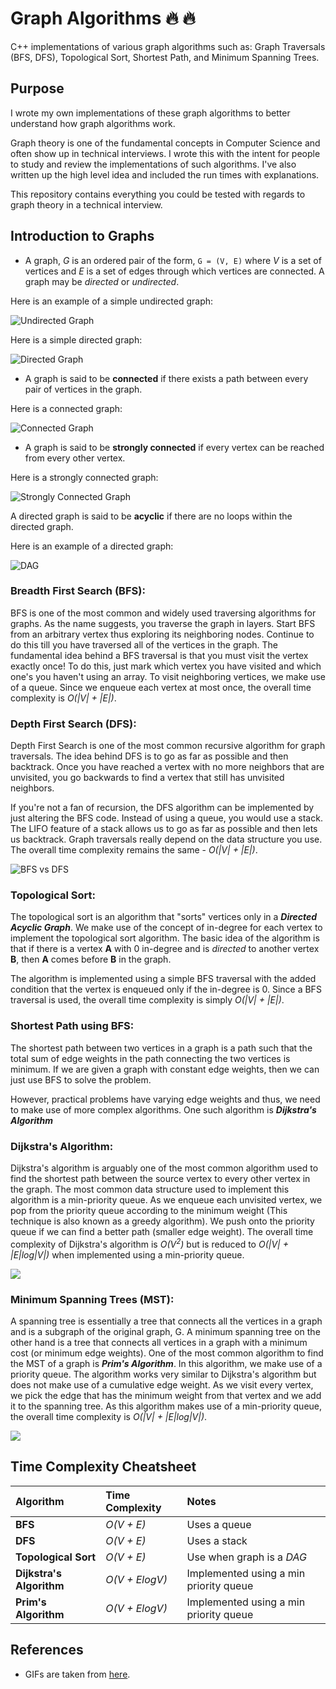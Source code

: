 # Graph Algorithms :fire: :fire:

C++ implementations of various graph algorithms such as: Graph Traversals
(BFS, DFS), Topological Sort, Shortest Path, and Minimum Spanning Trees.

## Purpose

I wrote my own implementations of these graph algorithms to better understand
how graph algorithms work.

Graph theory is one of the fundamental concepts in Computer Science and often
show up in technical interviews. I wrote this with the intent for people
to study and review the implementations of such algorithms. I've also written
up the high level idea and included the run times with explanations.

This repository contains everything you could be tested with regards to
graph theory in a technical interview.

## Introduction to Graphs


* A graph, *G* is an ordered pair of the form, `G = (V, E)` where *V* is a set
of vertices and *E* is a set of edges through which vertices are connected.
A graph may be _directed_ or _undirected_.

Here is an example of a simple undirected graph:

![Undirected Graph](images/simple-graph.png)

Here is a simple directed graph:

![Directed Graph](images/directed-graph.png)

* A graph is said to be **connected** if there exists a path between every pair
of vertices in the graph.

Here is a connected graph:

![Connected Graph](images/connected-graph.png)

* A graph is said to be **strongly connected** if every vertex can be reached
from every other vertex.

Here is a strongly connected graph:

![Strongly Connected Graph](images/strongly-connected.png)

A directed graph is said to be **acyclic** if there are no loops within the
directed graph.

Here is an example of a directed graph:

![DAG](images/DAG.png)

### Breadth First Search (BFS):

BFS is one of the most common and widely used traversing algorithms for graphs.
As the name suggests, you traverse the graph in layers. Start BFS from an
arbitrary vertex thus exploring its neighboring nodes. Continue to do this till
you have traversed all of the vertices in the graph. The fundamental idea behind
a BFS traversal is that you must visit the vertex exactly once! To do this, just
mark which vertex you have visited and which one's you haven't using an array.
To visit neighboring vertices, we make use of a queue. Since we enqueue each
vertex at most once, the overall time complexity is *O(|V| + |E|)*.

### Depth First Search (DFS):

Depth First Search is one of the most common recursive algorithm for graph
traversals. The idea behind DFS is to go as far as possible and then backtrack.
Once you have reached a vertex with no more neighbors that are unvisited, you
go backwards to find a vertex that still has unvisited neighbors.

If you're not a fan of recursion, the DFS algorithm can be implemented by just
altering the BFS code. Instead of using a queue, you would use a stack.
The LIFO feature of a stack allows us to go as far as possible and then lets us
backtrack. Graph traversals really depend on the data structure you use.
The overall time complexity remains the same - *O(|V| + |E|)*.


![BFS vs DFS](https://raw.githubusercontent.com/kdn251/interviews/master/images/dfsbfs.gif)

### Topological Sort:

The topological sort is an algorithm that "sorts" vertices only in a
***Directed Acyclic Graph***. We make use of the concept of in-degree for each
vertex to implement the topological sort algorithm. The basic idea of the
algorithm is that if there is a vertex **A** with 0 in-degree and is *directed*
to another vertex **B**, then **A** comes before **B** in the graph.

The algorithm is implemented using a simple BFS traversal with the added
condition that the vertex is enqueued only if the in-degree is 0. Since a BFS
traversal is used, the overall time complexity is simply *O(|V| + |E|)*.

### Shortest Path using BFS:

The shortest path between two vertices in a graph is a path such that the total
sum of edge weights in the path connecting the two vertices is minimum. If we
are given a graph with constant edge weights, then we can just use BFS to solve
the problem.

However, practical problems have varying edge weights and thus,
we need to make use of more complex algorithms.
One such algorithm is ***Dijkstra's Algorithm***

### Dijkstra's Algorithm:

Dijkstra's algorithm is arguably one of the most common algorithm used to find
the shortest path between the source vertex to every other vertex in the graph.
The most common data structure used to implement this algorithm is a
min-priority queue. As we enqueue each unvisited vertex, we pop from the
priority queue according to the minimum weight (This technique is also known as
a greedy algorithm). We push onto the priority queue if we can find a better
path (smaller edge weight). The overall time complexity of Dijkstra's algorithm
is *O(V<sup>2</sup>)* but is reduced to
*O(|V| + |E|log|V|)* when implemented using a min-priority queue.


![](https://raw.githubusercontent.com/kdn251/interviews/master/images/dijkstra.gif)
### Minimum Spanning Trees (MST):

A spanning tree is essentially a tree that connects all the vertices in a graph
and is a subgraph of the original graph, G. A minimum spanning tree on the other
hand is a tree that connects all vertices in a graph with a minimum cost
(or minimum edge weights). One of the most common algorithm to find the MST of a
graph is ***Prim's Algorithm***. In this algorithm, we make use of a priority
queue. The algorithm works very similar to Dijkstra's algorithm but does not
make use of a cumulative edge weight. As we visit every vertex, we pick the edge
that has the minimum weight from that vertex and we add it to the spanning tree.
As this algorithm makes use of a min-priority queue,
the overall time complexity is *O(|V| + |E|log|V|)*.

![](https://raw.githubusercontent.com/kdn251/interviews/master/images/prim.gif)

## Time Complexity Cheatsheet

| Algorithm 						| Time Complexity     				| Notes     			|
| :------------- 					| :------------- 					|	:------------- 		|
| **BFS** 							| *O(V + E)*						|	Uses a queue					|
| **DFS** 							| *O(V + E)*						|	Uses a stack					|
| **Topological Sort** 				| *O(V + E)*						| Use when graph is a _DAG_					|
| **Dijkstra's Algorithm** 			| *O(V + ElogV)*						|Implemented using a min priority queue|
| **Prim's Algorithm** 				| *O(V + ElogV)*						|Implemented using a min priority queue|



## References

* GIFs are taken from [here](https://github.com/kdn251/interviews).

